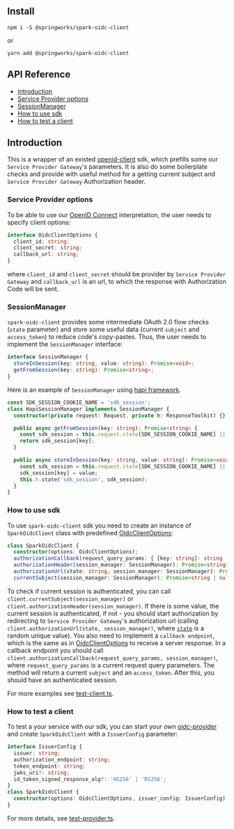 ## Install

```
npm i -S @springworks/spark-oidc-client
```
or
```
yarn add @springworks/spark-oidc-client
```

## API Reference
* [Introduction](#introduction)
* [Service Provider options](#oidc-client-options )
* [SessionManager](#session-manager)
* [How to use sdk](#spark-oidc-client)
* [How to test a client](#test-with-spark-oidc-client)


## Introduction

This is a wrapper of an existed [openid-client](https://www.npmjs.com/package/openid-client) sdk, which prefills some our `Service Provider Gateway`'s parameters.
It is also do some boilerplate checks and provide with useful method for a getting current subject and `Service Provider Gateway` Authorization header.

### Service Provider options

To be able to use our [OpenID Connect](https://openid.net/connect/) interpretation, the user needs to specify client options:
```typescript
interface OidcClientOptions {
  client_id: string;
  client_secret: string;
  callback_url: string;
}
```

where `client_id` and `client_secret` should be provider by `Service Provider Gateway` and `callback_url` is an url, to which the response with Authorization Code will be sent.

### SessionManager

`spark-oidc-client` provides some intermediate OAuth 2.0 flow checks (`state` parameter) and store some useful data (current `subject` and `access_token`) to reduce code's copy-pastes.
Thus, the user needs to implement the `SessionManager` interface:

```typescript
interface SessionManager {
  storeInSession(key: string, value: string): Promise<void>;
  getFromSession(key: string): Promise<string>;
}
```

Here is an example of `SessionManager` using [hapi framework](https://hapijs.com/).

```typescript
const SDK_SESSION_COOKIE_NAME = 'sdk_session';
class HapiSessionManager implements SessionManager {
  constructor(private request: Request, private h: ResponseToolkit) {}

  public async getFromSession(key: string): Promise<string> {
    const sdk_session = this.request.state[SDK_SESSION_COOKIE_NAME] || {};
    return sdk_session[key];
  }

  public async storeInSession(key: string, value: string): Promise<void> {
    const sdk_session = this.request.state[SDK_SESSION_COOKIE_NAME] || {};
    sdk_session[key] = value;
    this.h.state('sdk_session', sdk_session);
  }
}
```

### How to use sdk

To use `spark-oidc-client` sdk you need to create an instance of `SparkOidcClient` class with predefined [OidcClientOptions](#oidc_client_options):
```typescript
class SparkOidcClient {
  constructor(options: OidcClientOptions);
  authorizationCallback(request_query_params: { [key: string]: string | string[] }, session_manager: SessionManager): Promise<{ subject: string; access_token: string }>;
  authorizationHeader(session_manager: SessionManager): Promise<string>;
  authorizationUrl(state: string, session_manager: SessionManager): Promise<string>;
  currentSubject(session_manager: SessionManager): Promise<string | null>;
```

To check if current session is authenticated, you can call `client.currentSubject(session_manager)` or `client.authorizationHeader(session_manager)`.
If there is some value, the current session is authenticated, if not - you should start authorization by redirecting to `Service Provider Gateway`'s authorization url
(calling `client.authorizationUrl(state, session_manager)`, where [`state`](https://openid.net/specs/openid-connect-core-1_0.html#AuthRequest) is a random unique value).
You also need to implement a `callback endpoint`, which is the same as in [OidcClientOptions](#oidc_client_options) to receive a server response. 
In a callback endpoint you should call `client.authorizationCallback(request_query_params, session_manager)`, where `request_query_params` is a current request query parameters. 
The method will return a current `subject` and an `access_token`. After this, you should have an authenticated session.

For more examples see [test-client.ts](./test/test-client.ts).

### How to test a client

To test a your service with our sdk, you can start your own [oidc-provider](https://www.npmjs.com/package/oidc-provider) and create `SparkOidcClient` with a `IssuerConfig` parameter:

```typescript
interface IssuerConfig {
  issuer: string;
  authorization_endpoint: string;
  token_endpoint: string;
  jwks_uri?: string;
  id_token_signed_response_alg?: 'HS256' | 'RS256';
}
class SparkOidcClient {
  constructor(options: OidcClientOptions, issuer_config: IssuerConfig);
}
```

For more details, see [test-provider.ts](./test/test-provider.ts).
